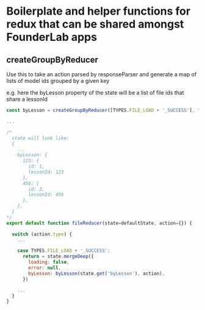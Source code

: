 # Boilerplate and helper functions for redux that can be shared amongst FounderLab apps

createGroupByReducer
--------------------
Use this to take an action parsed by responseParser and generate a map of lists of model ids grouped by a given key

e.g. here the byLesson property of the state will be a list of file ids that share a lessonId 

```javascript
const byLesson = createGroupByReducer([TYPES.FILE_LOAD + '_SUCCESS'], file => file.lessonId)

...

/*
  state will look like: 
  {
    ...
    byLesson: {
      123: {
        id: 1,
        lessonId: 123
      },
      456: {
        id: 2,
        lessonId: 456
      },
    },
  }
*/
export default function fileReducer(state=defaultState, action={}) {

  switch (action.type) {
    ...

    case TYPES.FILE_LOAD + '_SUCCESS':
      return = state.mergeDeep({
        loading: false,
        error: null,
        byLesson: byLesson(state.get('byLesson'), action),
      })

    ...
  }
}
```
